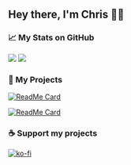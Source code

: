 ## Hey there, I'm Chris ✌🏻

### 📈 My Stats on GitHub
![](http://github-profile-summary-cards.vercel.app/api/cards/profile-details?username=christopherklay&theme=github)
![](http://github-profile-summary-cards.vercel.app/api/cards/stats?username=christopherklay&theme=github)

### 🚀 My Projects
[![ReadMe Card](https://github-readme-stats.vercel.app/api/pin/?username=christopherklay&repo=stadiaenhanced)](https://github.com/ChristopherKlay/StadiaEnhanced)

[![ReadMe Card](https://github-readme-stats.vercel.app/api/pin/?username=christopherklay&repo=starrailtracker)](https://github.com/ChristopherKlay/StarRailTracker)

### ☕ Support my projects
[![ko-fi](https://ko-fi.com/img/githubbutton_sm.svg)](https://ko-fi.com/B0B079EUW)
